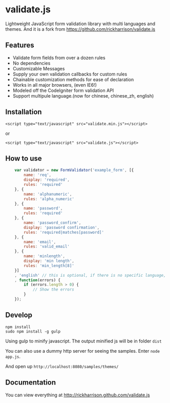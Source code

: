 # validate.js

Lightweight JavaScript form validation library with multi languages and themes. And it is a fork from https://github.com/rickharrison/validate.js

## Features

- Validate form fields from over a dozen rules
- No dependencies
- Customizable Messages
- Supply your own validation callbacks for custom rules
- Chainable customization methods for ease of declaration
- Works in all major browsers, (even IE6!)
- Modeled off the CodeIgniter form validation API
- Support multipule language.(now for chinese, chinese_zh, english)

## Installation

   `<script type="text/javascript" src="validate.min.js"></script>`

or
   
   `<script type="text/javascript" src="validate.js"></script>`

## How to use

``` javascript
    var validator = new FormValidator('example_form', [{
        name: 'req',
        display: 'required',    
        rules: 'required'
    }, {
        name: 'alphanumeric',
        rules: 'alpha_numeric'
    }, {
        name: 'password',
        rules: 'required'
    }, {
        name: 'password_confirm',
        display: 'password confirmation',
        rules: 'required|matches[password]'
    }, {
        name: 'email',
        rules: 'valid_email'
    }, {
        name: 'minlength',
        display: 'min length',
        rules: 'min_length[8]'
    }]
    , 'english' // this is optional, if there is no specific language, it will default to `english`
    , function(errors) {
        if (errors.length > 0) {
            // Show the errors
        }
    });

```


## Develop

```
npm install
sudo npm install -g gulp
```

Using gulp to minify javascript. The output minified js will be in folder `dist`

You can also use a dummy http server for seeing the samples. Enter `node app.js`.

And open up `http://localhost:8080/samples/themes/`


## Documentation

You can view everything at http://rickharrison.github.com/validate.js

